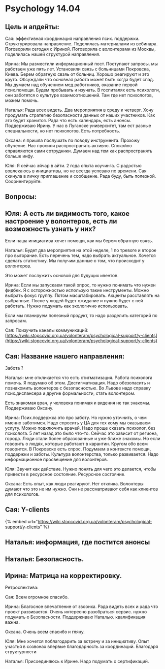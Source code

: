 # Psychology 14.04

## Цель и апдейты: 

Сая: эффективная координация направления  псих. поддержки. Структурировала направление. Поделилась материалами из вебинара. Поговорили сегодня с Ириной. Поговорила с волонтерами из Москвы, поделилась нашей структурой направления. 

Ирина:  Мы разместили информационный пост. Поступают запросы. мы работаем уже пять лет. Установили связь с больницами Покровска, Киева. Берем обратную свзяь от больниц. Хорошо реагируют и это круто. Обсуждали что основная работа может быть когда будет спад. Мы думаем над обучением мед работников, оказание первой псих.помощи. Будем пробывать и изучать. В госпиталях есть психологи, они заботятся о культуре взаимоотношений. Там где нет психологов, можем помочь. 

Наталья: Рада всех видеть. Два мероприятия в среду и четверг. Хочу продумать стратегию безопасности данных от наших участников. Как это будет хранится. Рада что есть календарь, есть анонсы.  Поддерживаю Ирину. У нас в Луганске университет, там ест разные специальности, но нет психологов. Есть потребность. 

Оксана: я пришла послушать по поводу инструмента. Прохожу обучение. Нас просили распространять активно. Спокойно справляются сами сотрудники. Думаем над тем как распространять больше инфу. 

Юля:  Я сейчас эйчар в айти. 2 года опыта коучинга. С радостью вовлекаюсь в инициативы, но не всегда  успеваю по времени. Сая скинула в личку приглашение и сообщение. Рада буду, быть полезной. Соориентируйте.



## Вопросы: 

## Юля: А есть ли видимость того, какое настроение у волонтеров, есть ли возможность узнать у них? 

Если наша инициатива хочет помощи, как мы берем обратную связь. 

Наталья: Будет два мероприятия на этой неделе, 1 по тревоге и второе про выгорание. Есть перечень тем, надо выбрать актуальное. Хочется сделать статистику. Мы получим данные о том, что происходит у волонтеров. 

Это может послужить основой для будущих ивентов. 

Ирина: Если мы запускаем такой опрос, то нужно понимать что нужен фидбек. Я с осторожностью использую такие инструменты. Можно выбрать фокус группу. Потом масштабировать. Акценты расставлять на выбранные. После у людей будет ожидание и нужно будет с ней работать. Нужно подумать как экологично использовать.   

Если мы планируем полезный продукт, то надо разделить категорий по запросам. 

Сая: Поизучить каналы коммуникаций: [https://wiki.stopcovid.org.ua/volonteram/psychological-support/y-clients](https://wiki.stopcovid.org.ua/volonteram/psychological-support/y-clients)

## Сая: Название нашего направления: 

Забота ?

Наталья: мне откликается что есть стигматизация. Работа психолога помочь. Я подумаю об этом. Дестигматизация. Надо обезопасить и познакомить волонтеров с безопасностью. Во Львове надо справку псих.диспансера и другие формальности, стать волонтером. 

Есть знакомая врач, у человека понимая и видения не так знакомы. Поддерживаю Оксану.  

Ирина: Псих.поддержка это про заботу. Но нужно уточнить, о чем именно заботимся. Надо спросить у ЦА для тех кому мы оказываем услугу. Можно подключить врачей.  Надо проще сказать психолог, без психолога. 5 лет назад это было что-то. Сейчас это зависит от региона, города. Люди стали более образованные и уже ближе знакомы. Но если говорить о людях, которые работают в карантин. Кругом обо всем говорится. В Покровске есть спрос. Подумаем в контексте помощи, поддержки и заботы. Культура волонтерства, только развивается. Надо информационное просвещение для волонтеров.  

Юля: Звучит как действие. Нужно понять для чего это делается, чтобы привести в ресурсное состояние. Ресурсное состояние. 

Оксана: Есть опыт, как люди реагируют. Нет отклика. Волонтеры думают что это не им нужно. Они не рассматривают себя как клиентов для психологов. 

 

## Сая: Y-clients 

{% embed url="https://wiki.stopcovid.org.ua/volonteram/psychological-support/y-clients" %}



## Наталья: информация, где постится анонсы 

## Наталья: Безопасность. 

 

## Ирина: Матрица на корректировку. 

Ретроспектива:

Сая: Всем огромное спасибо.  

Ирина: Благосное впечатление от звоонка. Рада видеть всех и рада что проект развивается. Очень интересно разобраться сервис. нужно подумать о Безопасности.  Поддерживаю Наталью. квалификация важна. 

Оксана. Очень всем спасибо и гляну. 

Юля: Мне хочется поблагодарить за встречу и за инициативу. Опыт участья в созвонах впервые благодарность за координаций. Благодаря структурности

Наталья: Присоединяюсь к Ирине. Надо подумать о сертификаций. 

  





